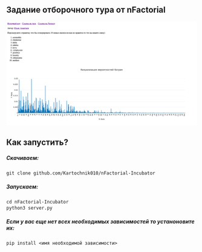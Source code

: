 ## Задание отборочного тура от nFactorial 

<img src="Screen Shot 2023-05-05 at 18.50.46.png" alt="Скриншот">

## Как запустить?

##### Скачиваем:
```
git clone github.com/Kartochnik010/nFactorial-Incubator
```

##### Запускаем:
```
cd nFactorial-Incubator
python3 server.py
```

##### Если у вас еще нет всех необходимых зависимостей то устаноновите их: 
```
pip install <имя необходимой зависимости>
```

